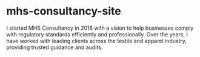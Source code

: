 # mhs-consultancy-site
I started MHS Consultancy in 2018 with a vision to help businesses comply with regulatory standards efficiently and professionally. Over the years, I have worked with leading clients across the textile and apparel industry, providing trusted guidance and audits.
